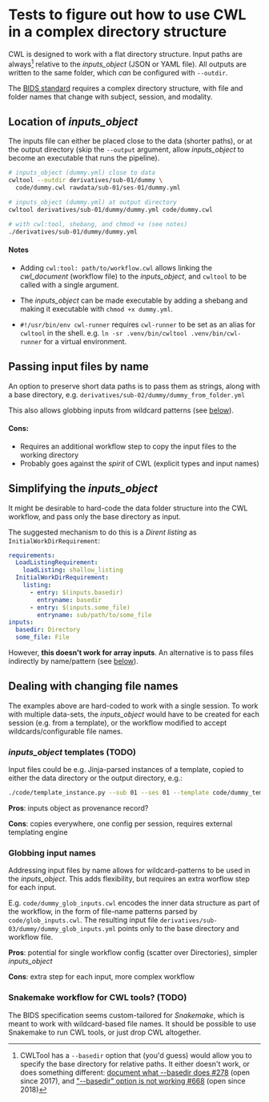 # Tests to figure out how to use CWL in a complex directory structure

CWL is designed to work with a flat directory structure. Input paths are always[^1]
relative to the *inputs_object* (JSON or YAML file). All outputs are written to the
same folder, which _can_ be configured with `--outdir`.

The [BIDS standard](https://bids-standard.github.io/bids-starter-kit/folders_and_files/folders.html) 
requires a complex directory structure, with file and folder names that change
with subject, session, and modality.

[^1]: CWLTool has a `--basedir` option that (you'd guess) would allow you to specify the base directory for relative paths. 
It either doesn't work, or does something different:
[document what --basedir does #278](https://github.com/common-workflow-language/cwltool/issues/278) (open since 2017), and
["--basedir" option is not working #668](https://github.com/common-workflow-language/cwltool/issues/668) (open since 2018)

## Location of *inputs_object*

The inputs file can either be placed close to the data (shorter paths),
or at the output directory (skip the `--output` argument, allow *inputs_object* to become an executable that runs the pipeline).

```bash
# inputs_object (dummy.yml) close to data
cwltool --outdir derivatives/sub-01/dummy \
  code/dummy.cwl rawdata/sub-01/ses-01/dummy.yml

# inputs_object (dummy.yml) at output directory
cwltool derivatives/sub-01/dummy/dummy.yml code/dummy.cwl

# with cwl:tool, shebang, and chmod +x (see notes)
./derivatives/sub-01/dummy/dummy.yml
```

#### Notes

- Adding `cwl:tool: path/to/workflow.cwl` allows linking the *cwl_document* (workflow file) to the *inputs_object*, and `cwltool` to be called with a single argument.

- The *inputs_object* can be made executable by adding a shebang and making it executable with `chmod +x dummy.yml`.

- `#!/usr/bin/env cwl-runner` requires `cwl-runner` to be set as an alias for `cwltool` in the shell.
e.g. `ln -sr .venv/bin/cwltool .venv/bin/cwl-runner` for a virtual environment.

## Passing input files by name

An option to preserve short data paths is to pass them as strings, along with
a base directory, e.g. `derivatives/sub-02/dummy/dummy_from_folder.yml`

This also allows globbing inputs from wildcard patterns (see [below](#globbing-input-names)).

#### Cons:

-  Requires an additional workflow step to copy the input files to the working directory
-  Probably goes against the *spirit* of CWL (explicit types and input names)

## Simplifying the *inputs_object*

It might be desirable to hard-code the data folder structure into the CWL workflow, 
and pass only the base directory as input.

The suggested mechanism to do this is a *Dirent listing* as `InitialWorkDirRequirement`:

```yaml
requirements:
  LoadListingRequirement:
    loadListing: shallow_listing
  InitialWorkDirRequirement:
    listing:
      - entry: $(inputs.basedir)
        entryname: basedir
      - entry: $(inputs.some_file)
        entryname: sub/path/to/some_file
inputs:
  basedir: Directory
  some_file: File
```
However, **this doesn't work for array inputs**. An alternative is to pass files
indirectly by name/pattern (see [below](#globbing-input-names)).

## Dealing with changing file names

The examples above are hard-coded to work with a single session. To work with multiple data-sets,
the *inputs_object* would have to be created for each session (e.g. from a template), 
or the workflow modified to accept wildcards/configurable file names.

### *inputs_object* templates (TODO)

Input files could be e.g. Jinja-parsed instances of a template,
copied to either the data directory or the output directory, e.g.:

```bash
./code/template_instance.py --sub 01 --ses 01 --template code/dummy_template.yml
```

**Pros**: inputs object as provenance record?

**Cons**: copies everywhere, one config per session, requires external templating engine

### Globbing input names

Addressing input files by name allows for wildcard-patterns to be used
in the *inputs_object*. This adds flexibility, but requires an extra worflow step
for each input.

E.g. `code/dummy_glob_inputs.cwl` encodes the inner data structure as part of the workflow,
in the form of file-name patterns parsed by `code/glob_inputs.cwl`. The resulting input
file `derivatives/sub-03/dummy/dummy_glob_inputs.yml` points only to the base directory
and workflow file.

**Pros**: potential for single workflow config (scatter over Directories), simpler *inputs_object*

**Cons**: extra step for each input, more complex workflow

### Snakemake workflow for CWL tools? (TODO)

The BIDS specification seems custom-tailored for *Snakemake*, which is meant to
work with wildcard-based file names. It should be possible to use Snakemake to
run CWL tools, or just drop CWL altogether.